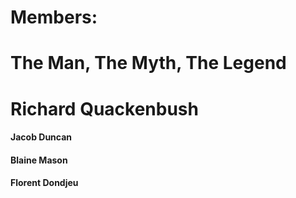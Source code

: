 # Members:

# The Man, The Myth, The Legend
# Richard Quackenbush

#### Jacob Duncan
#### Blaine Mason
#### Florent Dondjeu
